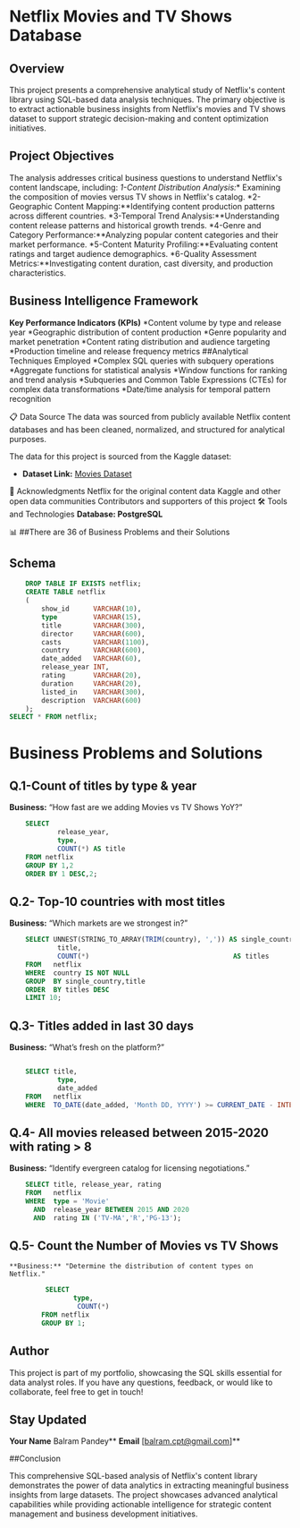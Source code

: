 # Netflix Movies and TV Shows Database

## Overview
This project presents a comprehensive analytical study of Netflix's content library using SQL-based data analysis techniques. The primary objective is to extract actionable business insights from Netflix's movies and TV shows dataset to support strategic decision-making and content optimization initiatives.

## Project Objectives
The analysis addresses critical business questions to understand Netflix's content landscape, including:
*1-Content Distribution Analysis:** Examining the composition of movies versus TV shows in Netflix's catalog.
*2-Geographic Content Mapping:**Identifying content production patterns across different countries.
*3-Temporal Trend Analysis:**Understanding content release patterns and historical growth trends.
*4-Genre and Category Performance:**Analyzing popular content categories and their market performance.
*5-Content Maturity Profiling:**Evaluating content ratings and target audience demographics.
*6-Quality Assessment Metrics:**Investigating content duration, cast diversity, and production characteristics.
## Business Intelligence Framework
**Key Performance Indicators (KPIs)**
*Content volume by type and release year
*Geographic distribution of content production
*Genre popularity and market penetration
*Content rating distribution and audience targeting
*Production timeline and release frequency metrics
##Analytical Techniques Employed
*Complex SQL queries with subquery operations
*Aggregate functions for statistical analysis
*Window functions for ranking and trend analysis
*Subqueries and Common Table Expressions (CTEs) for complex data transformations
*Date/time analysis for temporal pattern recognition

 📋 Data Source
The data was sourced from publicly available Netflix content databases and has been cleaned, normalized, and structured for analytical purposes.

The data for this project is sourced from the Kaggle dataset:

- **Dataset Link:** [Movies Dataset](https://www.kaggle.com/datasets/balrampanday/data-netflix)

🙏 Acknowledgments
Netflix for the original content data
Kaggle and other open data communities
Contributors and supporters of this project
🛠️ Tools and Technologies
**Database: PostgreSQL**

📊 ##There are 36 of Business Problems and their Solutions

## Schema
```sql
	DROP TABLE IF EXISTS netflix;
	CREATE TABLE netflix
	(
		show_id      VARCHAR(10),
		type         VARCHAR(15),
		title        VARCHAR(300),
		director     VARCHAR(600),
		casts        VARCHAR(1100),
		country      VARCHAR(600),
		date_added   VARCHAR(60),
		release_year INT,
		rating       VARCHAR(20),
		duration     VARCHAR(20),
		listed_in    VARCHAR(300),
		description  VARCHAR(600)
	);
SELECT * FROM netflix;
```
# Business Problems and Solutions

## Q.1-Count of titles by type & year
 **Business:** “How fast are we adding Movies vs TV Shows YoY?”
 
```sql
	SELECT 
			release_year,
			type,
			COUNT(*) AS title
	FROM netflix
	GROUP BY 1,2
	ORDER BY 1 DESC,2;
```

## Q.2- Top-10 countries with most titles
 **Business:** “Which markets are we strongest in?”
 
```sql
	SELECT UNNEST(STRING_TO_ARRAY(TRIM(country), ',')) AS single_country,
			title,
			COUNT(*)                                    AS titles
	FROM   netflix
	WHERE  country IS NOT NULL
	GROUP  BY single_country,title
	ORDER  BY titles DESC
	LIMIT 10;
```

## Q.3- Titles added in last 30 days
 **Business:** “What’s fresh on the platform?”
 
```sql

	SELECT title,
			type,
			date_added
	FROM   netflix
	WHERE  TO_DATE(date_added, 'Month DD, YYYY') >= CURRENT_DATE - INTERVAL '30 days';
```

## Q.4- All movies released between 2015-2020 with rating > 8
 **Business:** “Identify evergreen catalog for licensing negotiations.”

```sql
	SELECT title, release_year, rating
	FROM   netflix
	WHERE  type = 'Movie'
	  AND  release_year BETWEEN 2015 AND 2020
	  AND  rating IN ('TV-MA','R','PG-13');
```
	  
## Q.5- Count the Number of Movies vs TV Shows
	**Business:** "Determine the distribution of content types on Netflix."
	
```sql
		 SELECT
				type,
				 COUNT(*)
		FROM netflix
		GROUP BY 1;
```

## Author

This project is part of my portfolio, showcasing the SQL skills essential for data analyst roles. If you have any questions, feedback, or would like to collaborate, feel free to get in touch!

## Stay Updated
**Your Name** Balram Pandey**
**Email** [balram.cpt@gmail.com]**

##Conclusion

This comprehensive SQL-based analysis of Netflix's content library demonstrates the power of data analytics in extracting meaningful business insights from large datasets. The project showcases advanced analytical capabilities while providing actionable intelligence for strategic content management and business development initiatives.
